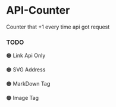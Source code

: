 # API-Counter
Counter that +1 every time api got request 

### TODO
🟠 Link Api Only

🟠 SVG Address

🟠 MarkDown Tag

🟠 Image Tag

